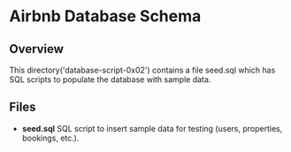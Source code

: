 # Airbnb Database Schema 

## Overview
 This directory('database-script-0x02') contains a file seed.sql which has SQL scripts to populate the database with sample data.

## Files 
- **seed.sql** SQL script to insert sample data for testing (users, properties, bookings, etc.).
